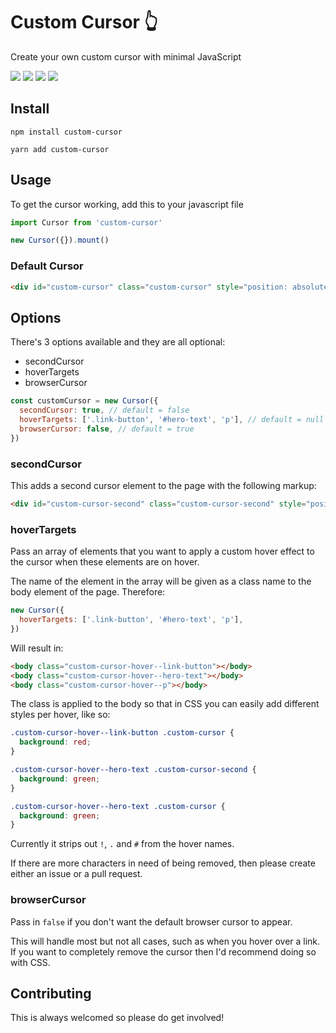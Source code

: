 # Custom Cursor 👆

Create your own custom cursor with minimal JavaScript

![](https://img.shields.io/bundlephobia/min/custom-cursor)
![](https://img.shields.io/npm/v/custom-cursor)
![](https://img.shields.io/npm/dt/custom-cursor)
![](https://img.shields.io/github/license/markmead/custom-cursor)

## Install

`npm install custom-cursor`

`yarn add custom-cursor`

## Usage

To get the cursor working, add this to your javascript file

```js
import Cursor from 'custom-cursor'

new Cursor({}).mount()
```

### Default Cursor

```html
<div id="custom-cursor" class="custom-cursor" style="position: absolute; pointer-events: none;"></div>
```

## Options

There's 3 options available and they are all optional:

- secondCursor
- hoverTargets
- browserCursor

```js
const customCursor = new Cursor({
  secondCursor: true, // default = false
  hoverTargets: ['.link-button', '#hero-text', 'p'], // default = null
  browserCursor: false, // default = true
})
```

### secondCursor

This adds a second cursor element to the page with the following markup:

```html
<div id="custom-cursor-second" class="custom-cursor-second" style="position: absolute; pointer-events: none;"></div>
```

### hoverTargets

Pass an array of elements that you want to apply a custom hover effect to the cursor when these elements are on hover.

The name of the element in the array will be given as a class name to the body element of the page. Therefore:

```js
new Cursor({
  hoverTargets: ['.link-button', '#hero-text', 'p'],
})
```

Will result in:

```html
<body class="custom-cursor-hover--link-button"></body>
<body class="custom-cursor-hover--hero-text"></body>
<body class="custom-cursor-hover--p"></body>
```

The class is applied to the body so that in CSS you can easily add different styles per hover, like so:

```css
.custom-cursor-hover--link-button .custom-cursor {
  background: red;
}

.custom-cursor-hover--hero-text .custom-cursor-second {
  background: green;
}

.custom-cursor-hover--hero-text .custom-cursor {
  background: green;
}
```

Currently it strips out `!`, `.` and `#` from the hover names.

If there are more characters in need of being removed, then please create either an issue or a pull request.

### browserCursor

Pass in `false` if you don't want the default browser cursor to appear.

This will handle most but not all cases, such as when you hover over a link. If you want to completely remove the cursor then I'd recommend doing so with CSS.

## Contributing

This is always welcomed so please do get involved!
